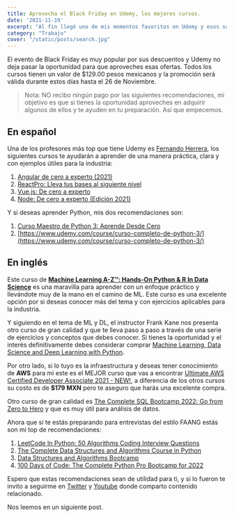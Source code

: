 ```yaml
---
title: Aprovecha el Black Friday en Udemy, los mejores cursos.
date: '2021-11-19'
excerpt: "Al fin llegó uno de mis momentos favoritos en Udemy y esos son sus descuentos de Black Friday, te dejo mis recomendaciones para que aproveches el descuento."
category: "Trabajo"
cover: "/static/posts/search.jpg"
---
```


El evento de Black Friday es muy popular por sus descuentos y Udemy no deja pasar la oportunidad para que aproveches esas ofertas. Todos los cursos tienen un valor de $129.00 pesos mexicanos y la promoción será válida durante estos días hasta el 26 de Noviembre.


> Nota: NO recibo ningún pago por las siguientes recomendaciones, mi objetivo es que si tienes la oportunidad aproveches en adquirir algunos de ellos y te ayuden en tu preparación. Así que empecemos.


## En español

Una de los profesores más top que tiene Udemy es [Fernando Herrera](https://www.twitter.com/Fernando_Her85), los siguientes cursos te ayudarán a aprender de una manera práctica, clara y con ejemplos útiles para la industria:

1. [Angular de cero a experto (2021)](https://www.udemy.com/course/angular-fernando-herrera/)
2. [ReactPro: Lleva tus bases al siguiente nivel](https://www.udemy.com/course/react-pro/)
3. [Vue.js: De cero a experto](https://www.udemy.com/course/vuejs-fh/)
4. [Node: De cero a experto (Edición 2021)](https://www.udemy.com/course/node-de-cero-a-experto/)


Y si deseas aprender Python, mis dos recomendaciones son:
1. [Curso Maestro de Python 3: Aprende Desde Cero](https://www.udemy.com/course/python-3-al-completo-desde-cero/)
2. [https://www.udemy.com/course/curso-completo-de-python-3/](https://www.udemy.com/course/curso-completo-de-python-3/)



## En inglés

Este curso de [**Machine Learning A-Z™: Hands-On Python & R In Data Science**](https://www.udemy.com/course/machinelearning/) es una maravilla para aprender con un enfoque práctico y llevándote muy de la mano en el camino de ML. Este curso es una excelente opción por si deseas conocer más del tema y con ejercicios aplicables para la industria.

Y siguiendo en el tema de ML y DL, el instructor Frank Kane nos presenta otro curso de gran calidad y que te lleva paso a paso a través de una serie de ejercicios y conceptos que debes conocer. Si tienes la oportunidad y el interés definitivamente debes considerar comprar [Machine Learning, Data Science and Deep Learning with Python](https://www.udemy.com/course/data-science-and-machine-learning-with-python-hands-on/).

Por otro lado, si lo tuyo es la infraestructura y deseas tener conocimiento de **AWS** para mi este es el MEJOR curso que vas a encontrar [Ultimate AWS Certified Developer Associate 2021 - NEW!](https://www.udemy.com/course/aws-certified-developer-associate-dva-c01/), a diferencia de los otros cursos su costo es de **$179 MXN** pero te aseguro que harás una excelente compra.

Otro curso de gran calidad es [The Complete SQL Bootcamp 2022: Go from Zero to Hero](https://www.udemy.com/course/the-complete-sql-bootcamp/) y que es muy útil para análisis de datos. 

Ahora que si te estás preparando para entrevistas del estilo FAANG estás son mi top de recomendaciones:
1. [LeetCode In Python: 50 Algorithms Coding Interview Questions](https://www.udemy.com/course/leetcode-in-python-50-algorithms-coding-interview-questions/)
2. [The Complete Data Structures and Algorithms Course in Python](https://www.udemy.com/course/data-structures-and-algorithms-bootcamp-in-python/)
3. [Data Structures and Algorithms Bootcamp](https://www.udemy.com/course/data-structures-and-algorithms-bootcamp/)
4. [100 Days of Code: The Complete Python Pro Bootcamp for 2022](https://www.udemy.com/course/100-days-of-code/)


Espero que estas recomendaciones sean de utilidad para ti, y si lo fueron te invito a seguirme en [Twitter](https://www.twitter.com/silvercorp) y [Youtube](https://www.youtube.com/c/YesiD) donde comparto contenido relacionado. 

Nos leemos en un siguiente post.